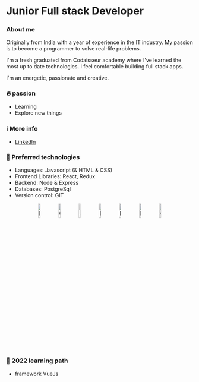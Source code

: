 <img src="https://user-images.githubusercontent.com/31222514/151182722-0ea6238e-411a-467b-abdf-5e24781515cd.png" width="0" height="0" alt="profile picture">

# Junior Full stack Developer
### About me
Originally from India with a year of experience in the IT industry. My passion is to become a programmer to solve real-life problems.

I'm a fresh graduated from Codaisseur academy where I've learned the most up to date technologies.
I feel comfortable building full stack apps.

I'm an energetic, passionate and creative. 

### 🔥 passion 

- Learning
- Explore new things


### ℹ️ More info

- [LinkedIn](https://www.linkedin.com/in/tgajjala/)

### 🤖 Preferred technologies

- Languages: Javascript (& HTML & CSS)
- Frontend Libraries: React, Redux
- Backend: Node & Express
- Databases: PostgreSql
- Version control: GIT

<p align="center">
    <img src="https://user-images.githubusercontent.com/31222514/149814154-3de042e2-bccf-4f0e-8d0e-98a2dbcae7c0.png" width="10%" alt="HTML logo">
    <img src="https://user-images.githubusercontent.com/31222514/149813532-e214a55c-9b91-4b71-bb17-0dcf18903f7a.png" width="10%" alt="CSS logo">
    <img src="https://user-images.githubusercontent.com/31222514/149812547-405716a0-b974-4da4-b749-f2b4a8adc1d8.png" width="10%" alt="Javascript logo">
    <img src="https://user-images.githubusercontent.com/31222514/149813755-3f74a208-1e4c-4d81-b848-1d4f1a18b969.png" width="10%" alt="React logo">
    <img src="https://user-images.githubusercontent.com/31222514/149943049-95f0909a-9c2b-4fae-bd04-647d531dd10d.png" width="10%" alt="NODE logo">
    <img src="https://upload.wikimedia.org/wikipedia/commons/thumb/2/29/Postgresql_elephant.svg/1200px-Postgresql_elephant.svg.png" width="10%" alt="NODE logo">
    <img src="https://user-images.githubusercontent.com/31222514/149814004-a3a2bf91-a257-4d1c-bdff-e1079a524359.png" width="10%" alt="GIT logo">
</p>

### 🔭 2022 learning path

- framework VueJs

